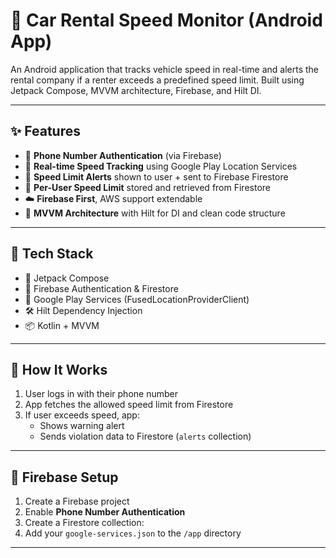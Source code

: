 # 🚗 Car Rental Speed Monitor (Android App)

An Android application that tracks vehicle speed in real-time and alerts the rental company if a renter exceeds a predefined speed limit. Built using Jetpack Compose, MVVM architecture, Firebase, and Hilt DI.

---

## ✨ Features

- 📱 **Phone Number Authentication** (via Firebase)
- 📍 **Real-time Speed Tracking** using Google Play Location Services
- 🚨 **Speed Limit Alerts** shown to user + sent to Firebase Firestore
- 🧠 **Per-User Speed Limit** stored and retrieved from Firestore
- ☁️ **Firebase First**, AWS support extendable
- 🔄 **MVVM Architecture** with Hilt for DI and clean code structure

---

## 🔧 Tech Stack

- 🧩 Jetpack Compose
- 🚀 Firebase Authentication & Firestore
- 📡 Google Play Services (FusedLocationProviderClient)
- 🛠 Hilt Dependency Injection
- 📦 Kotlin + MVVM

---

## 🚨 How It Works

1. User logs in with their phone number
2. App fetches the allowed speed limit from Firestore
3. If user exceeds speed, app:
    - Shows warning alert
    - Sends violation data to Firestore (`alerts` collection)

---

## 📂 Firebase Setup

1. Create a Firebase project
2. Enable **Phone Number Authentication**
3. Create a Firestore collection:
4. Add your `google-services.json` to the `/app` directory

---

